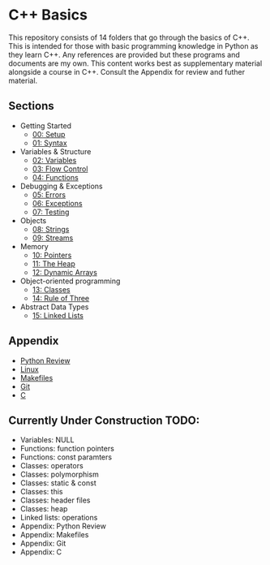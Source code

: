 # C++ Basics

This repository consists of 14 folders that go through the basics of C++. This is intended for those with basic programming knowledge in Python as they learn C++. Any references are provided but these programs and documents are my own. This content works best as supplementary material alongside a course in C++. Consult the Appendix for review and futher material.

## Sections

- Getting Started
    - [00: Setup](00_Setup/setup.md)
    - [01: Syntax](01_Syntax/syntax.md)
- Variables & Structure
    - [02: Variables](02_Variables/variables.md)
    - [03: Flow Control](03_Flow_Control/flow_control.md)
    - [04: Functions](04_Functions/functions.md)
- Debugging & Exceptions
    - [05: Errors](05_Errors/errors.md)
    - [06: Exceptions](06_Exceptions/exceptions.md)
    - [07: Testing](07_Testing/testing.md)
- Objects
    - [08: Strings](08_Strings/strings.md)
    - [09: Streams](09_Streams/streams.md)
- Memory
    - [10: Pointers](10_Pointers/pointers.md)
    - [11: The Heap](11_The_Heap/heap.md)
    - [12: Dynamic Arrays](12_Dynamic_Arrays/dynamic_arrays.md)
- Object-oriented programming
    - [13: Classes](13_Classes/classes.md)
    - [14: Rule of Three](14_Rule_of_Three/rule_of_three.md)
- Abstract Data Types
    - [15: Linked Lists](15_Linked_Lists/linked_lists.md)

## Appendix

- [Python Review](Appendix/python.md)
- [Linux](Appendix/linux.md)
- [Makefiles](Appendix/make.md)
- [Git](Appendix/git.md)
- [C](Appendix/c.md)

## Currently Under Construction TODO:
- Variables: NULL
- Functions: function pointers
- Functions: const paramters
- Classes: operators
- Classes: polymorphism
- Classes: static & const
- Classes: this
- Classes: header files
- Classes: heap
- Linked lists: operations
- Appendix: Python Review
- Appendix: Makefiles
- Appendix: Git
- Appendix: C
